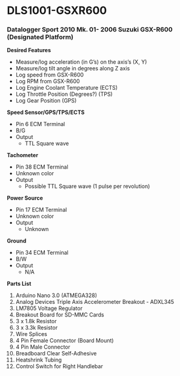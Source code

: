 # DLS1001-GSXR600 #
### Datalogger Sport 2010 Mk. 01- 2006 Suzuki GSX-R600 (Designated Platform) ###

**Desired Features**
- Measure/log acceleration (in G’s) on the axis’s (X, Y)
- Measure/log tilt angle in degrees along Z axis
- Log speed from GSX-R600
- Log RPM from GSX-R600
- Log Engine Coolant Temperature (ECTS)
- Log Throttle Position (Degrees?) (TPS)
- Log Gear Position (GPS)

**Speed Sensor/GPS/TPS/ECTS**
- Pin 6 ECM Terminal
- B/G
- Output
  * TTL Square wave

**Tachometer**
- Pin 38 ECM Terminal
- Unknown color
- Output
  * Possible TTL Square wave (1 pulse per revolution)

**Power Source**
- Pin 17 ECM Terminal
- Unknown color
- Output
  * Unknown

**Ground**
- Pin 34 ECM Terminal
- B/W
- Output
  * N/A

**Parts List**
1.	Arduino Nano 3.0 (ATMEGA328)
2.	Analog Devices Triple Axis Accelerometer Breakout - ADXL345
3.	LM7805 Voltage Regulator
4.	Breakout Board for SD-MMC Cards
5.	3 x 1.8k Resistor
6.	3 x 3.3k Resistor
7.	Wire Splices
8.	4 Pin Female Connector (Board Mount)
9.	4 Pin Male Connector
10.	Breadboard Clear Self-Adhesive
11.	 Heatshrink Tubing
12.	 Control Switch for Right Handlebar
